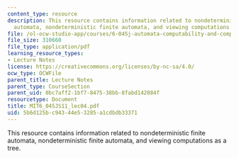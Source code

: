 ```yaml
---
content_type: resource
description: This resource contains information related to nondeterministic finite
  automata, nondeterministic finite automata, and viewing computations as a tree.
file: /ol-ocw-studio-app/courses/6-045j-automata-computability-and-complexity-spring-2011/5b6d125bc94344e53285a1cdbdb33371_MIT6_045JS11_lec04.pdf
file_size: 310660
file_type: application/pdf
learning_resource_types:
- Lecture Notes
license: https://creativecommons.org/licenses/by-nc-sa/4.0/
ocw_type: OCWFile
parent_title: Lecture Notes
parent_type: CourseSection
parent_uid: 0bc7aff2-1bf7-8475-38bb-8fabd142084f
resourcetype: Document
title: MIT6_045JS11_lec04.pdf
uid: 5b6d125b-c943-44e5-3285-a1cdbdb33371
---
```

This resource contains information related to nondeterministic finite automata, nondeterministic finite automata, and viewing computations as a tree.
